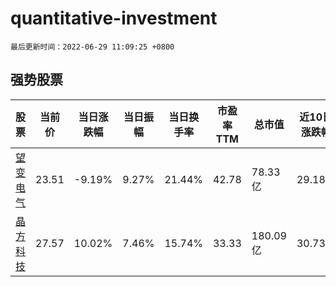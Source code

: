 # quantitative-investment

`最后更新时间：2022-06-29 11:09:25 +0800`

## 强势股票

|股票|当前价|当日涨跌幅|当日振幅|当日换手率|市盈率TTM|总市值|近10日涨跌幅|
|----|----|----|----|----|----|----|----|
|[望变电气](https://xueqiu.com/S/SH603191)|23.51|-9.19%|9.27%|21.44%|42.78|78.33亿|29.18%|
|[晶方科技](https://xueqiu.com/S/SH603005)|27.57|10.02%|7.46%|15.74%|33.33|180.09亿|30.73%|
